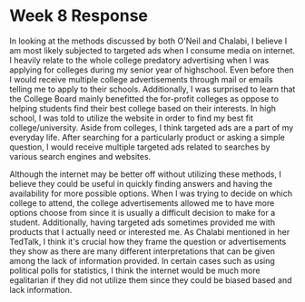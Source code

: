 # Week 8 Response 

In looking at the methods discussed by both O'Neil and Chalabi, I believe I am most likely subjected to targeted ads when I consume media on internet. I heavily relate to the whole college predatory advertising when I was applying for colleges during my senior year of highschool. Even before then I would receive multiple college advertisements through mail or emails telling me to apply to their schools. Additionally, I was surprised to learn that the College Board mainly benefitted the for-profit colleges as oppose to helping students find their best college based on their interests. In high school, I was told to utilize the website in order to find my best fit college/university. Aside from colleges, I think targeted ads are a part of my everyday life. After searching for a particularly product or asking a simple question, I would receive multiple targeted ads related to searches by various search engines and websites. 

Although the internet may be better off without utilizing these methods, I believe they could be useful in quickly finding answers and having the availability for more possible options. When I was trying to decide on which college to attend, the college advertisements allowed me to have more options choose from since it is usually a difficult decision to make for a student. Additionally, having targeted ads sometimes provided me with products that I actually need or interested me. As Chalabi mentioned in her TedTalk, I think it's crucial how they frame the question or advertisements they show as there are many different interpretations that can be given among the lack of information provided. In certain cases such as using political polls for statistics, I think the internet would be much more egalitarian if they did not utilize them since they could be biased based and lack information. 
